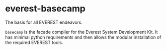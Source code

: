 everest-basecamp
========================
The basis for all EVEREST endeavors.

`basecamp` is the facade compiler for the Everest System Development Kit. It has minimal python requirements and then allows the modular installation of the required EVEREST tools.



